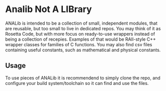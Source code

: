 # Analib Not A  LIBrary

ANALib is intended to be a collection of small, independent modules, that are reusable, but too small to live in dedicated repos. You may think of it as Rosetta Code, but with more focus on ready-to-use wrappers instead of being a collection of recepies. Examples of that would be RAII-style C++ wrapper classes for families of C functions. You may also find csv files containing useful constants, such as mathematical and physical constants.

## Usage

To use pieces of ANALib it is recommendend to simply clone the repo, and configure your build system/toolchain so it can find and use the files.
